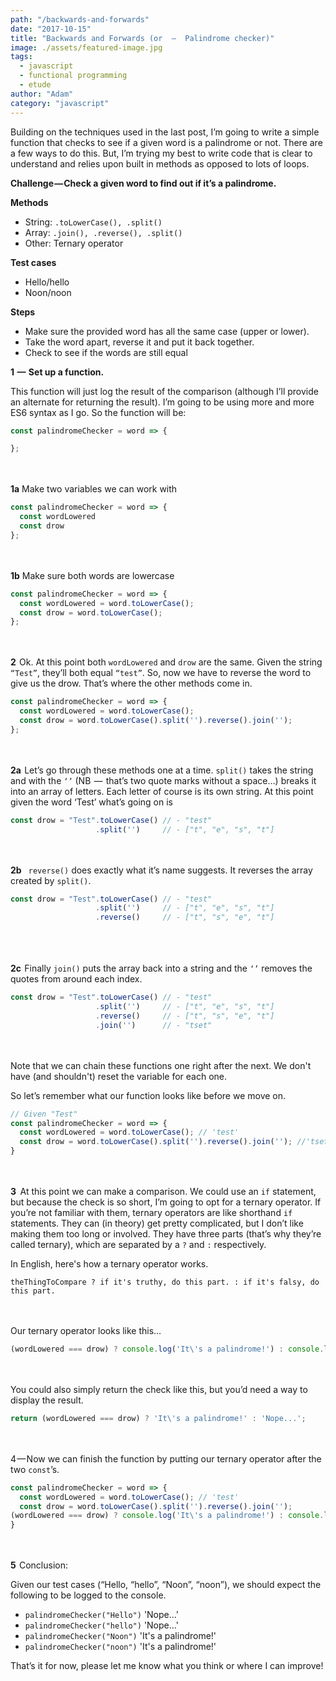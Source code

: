 ```yaml
---
path: "/backwards-and-forwards"
date: "2017-10-15"
title: "Backwards and Forwards (or  —  Palindrome checker)"
image: ./assets/featured-image.jpg
tags:
  - javascript
  - functional programming
  - etude
author: "Adam"
category: "javascript"
---
```


Building on the techniques used in the last post, I’m going to write a simple function that checks to see if a given word is a palindrome or not. There are a few ways to do this. But, I’m trying my best to write code that is clear to understand and relies upon built in methods as opposed to lots of loops.

**Challenge — Check a given word to find out if it’s a palindrome.**

**Methods**
- String: `.toLowerCase(), .split()`
- Array: `.join(), .reverse(), .split()`
- Other: Ternary operator

**Test cases**
- Hello/hello
- Noon/noon

**Steps**
- Make sure the provided word has all the same case (upper or lower).
- Take the word apart, reverse it and put it back together.
- Check to see if the words are still equal

**1  —  Set up a function.**

This function will just log the result of the comparison (although I’ll provide an alternate for returning the result). I’m going to be using more and more ES6 syntax as I go. So the function will be:

```javascript 
const palindromeChecker = word => {

};
```
<br /><br />
**1a** Make two variables we can work with
```javascript
const palindromeChecker = word => {
  const wordLowered
  const drow
};
```
<br /><br />
**1b** Make sure both words are lowercase

```javascript 
const palindromeChecker = word => {
  const wordLowered = word.toLowerCase();
  const drow = word.toLowerCase();
};
```
<br /><br />
**2**  Ok. At this point both `wordLowered` and `drow` are the same. Given the string `“Test”`, they’ll both equal `“test”`. So, now we have to reverse the word to give us the drow. That’s where the other methods come in.
```javascript
const palindromeChecker = word => {
  const wordLowered = word.toLowerCase();
  const drow = word.toLowerCase().split('').reverse().join('');
};
```
<br /><br />
**2a**  Let’s go through these methods one at a time. `split()` takes the string and with the `‘’` (NB  —  that’s two quote marks without a space…) breaks it into an array of letters. Each letter of course is its own string. At this point given the word ‘Test’ what’s going on is
```javascript
const drow = "Test".toLowerCase() // - "test"
                   .split('')     // - ["t", "e", "s", "t"]
```
<br /><br />
**2b** ` reverse()` does exactly what it’s name suggests. It reverses the array created by `split()`.

```javascript
const drow = "Test".toLowerCase() // - "test"
                   .split('')     // - ["t", "e", "s", "t"]
                   .reverse()     // - ["t", "s", "e", "t"]
```  
<br /><br />                
**2c**  Finally `join()` puts the array back into a string and the `‘’` removes the quotes from around each index.
```javascript
const drow = "Test".toLowerCase() // - "test"
                   .split('')     // - ["t", "e", "s", "t"]
                   .reverse()     // - ["t", "s", "e", "t"]
                   .join('')      // - "tset"
```
<br /><br />
Note that we can chain these functions one right after the next. We don't have (and shouldn't) reset the variable for each one.

So let’s remember what our function looks like before we move on.
```javascript
// Given "Test"
const palindromeChecker = word => {
  const wordLowered = word.toLowerCase(); // 'test'
  const drow = word.toLowerCase().split('').reverse().join(''); //'tset'
}
```
<br /><br />
**3**   At this point we can make a comparison. We could use an `if` statement, but because the check is so short, I’m going to opt for a ternary operator. If you’re not familiar with them, ternary operators are like shorthand `if` statements. They can (in theory) get pretty complicated, but I don’t like making them too long or involved. They have three parts (that’s why they’re called ternary), which are separated by a `?` and `:` respectively.

In English, here's how a ternary operator works.

```javsacript
theThingToCompare ? if it's truthy, do this part. : if it's falsy, do this part.
```
<br /><br />
Our ternary operator looks like this…
```javascript
(wordLowered === drow) ? console.log('It\'s a palindrome!') : console.log('Nope...');
```
<br /><br />
You could also simply return the check like this, but you’d need a way to display the result.
```javascript
return (wordLowered === drow) ? 'It\'s a palindrome!' : 'Nope...';
```
<br /><br />
4 — Now we can finish the function by putting our ternary operator after the two `const`’s.
```javascript
const palindromeChecker = word => {  
  const wordLowered = word.toLowerCase(); // 'test'
  const drow = word.toLowerCase().split('').reverse().join('');
(wordLowered === drow) ? console.log('It\'s a palindrome!') : console.log('Nope...');
}
```
<br /><br />
**5**  Conclusion:

Given our test cases (“Hello, “hello”, “Noon”, “noon”), we should expect the following to be logged to the console.
- `palindromeChecker("Hello")` 'Nope...'
- `palindromeChecker("hello")` 'Nope...'
- `palindromeChecker("Noon")` 'It's a palindrome!'
- `palindromeChecker("noon")` 'It's a palindrome!'

That’s it for now, please let me know what you think or where I can improve!